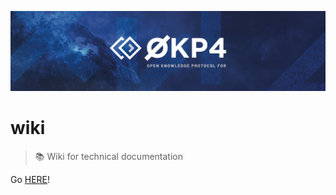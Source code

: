 [![okp4 github banner](./assets/okp4-banner.png)](https://okp4.network)

# wiki

> 📚 Wiki for technical documentation

Go [HERE](https://github.com/okp4/wiki/wiki)!
